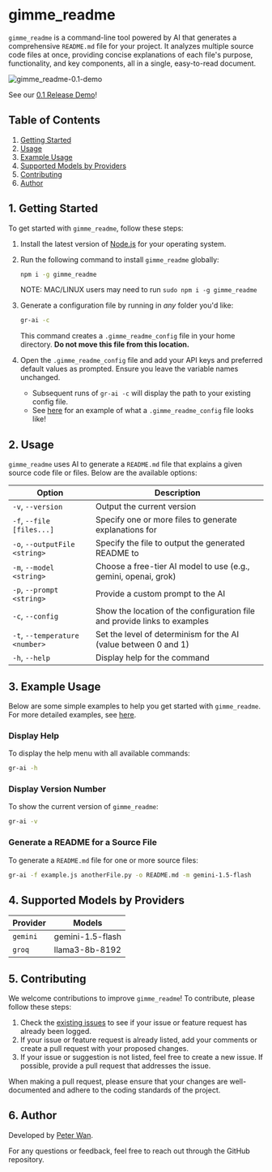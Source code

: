 # gimme_readme

`gimme_readme` is a command-line tool powered by AI that generates a comprehensive `README.md` file for your project. It analyzes multiple source code files at once, providing concise explanations of each file's purpose, functionality, and key components, all in a single, easy-to-read document.

![gimme_readme-0.1-demo](https://dev-to-uploads.s3.amazonaws.com/uploads/articles/9h0qnqu3xg2ott44ll00.gif)

See our [0.1 Release Demo](https://youtu.be/S6v-u9o_Xx8)!

## Table of Contents

1. [Getting Started](#1-getting-started)
2. [Usage](#2-usage)
3. [Example Usage](#3-example-usage)
4. [Supported Models by Providers](#4-supported-models-by-providers)
5. [Contributing](#5-contributing)
6. [Author](#6-author)

## 1. Getting Started

To get started with `gimme_readme`, follow these steps:

1. Install the latest version of [Node.js](https://nodejs.org/en/download/package-manager) for your operating system.
2. Run the following command to install `gimme_readme` globally:

   ```sh
   npm i -g gimme_readme
   ```

   NOTE: MAC/LINUX users may need to run `sudo npm i -g gimme_readme`

3. Generate a configuration file by running in _any_ folder you'd like:

   ```sh
   gr-ai -c
   ```

   This command creates a `.gimme_readme_config` file in your home directory. **Do not move this file from this location.**

4. Open the `.gimme_readme_config` file and add your API keys and preferred default values as prompted. Ensure you leave the variable names unchanged.

   - Subsequent runs of `gr-ai -c` will display the path to your existing config file.
   - See [here](./env.sample) for an example of what a `.gimme_readme_config` file looks like!

## 2. Usage

`gimme_readme` uses AI to generate a `README.md` file that explains a given source code file or files. Below are the available options:

| Option                         | Description                                                               |
| ------------------------------ | ------------------------------------------------------------------------- |
| `-v`, `--version`              | Output the current version                                                |
| `-f`, `--file [files...]`      | Specify one or more files to generate explanations for                    |
| `-o`, `--outputFile <string>`  | Specify the file to output the generated README to                        |
| `-m`, `--model <string>`       | Choose a free-tier AI model to use (e.g., gemini, openai, grok)           |
| `-p`, `--prompt <string>`      | Provide a custom prompt to the AI                                         |
| `-c`, `--config`               | Show the location of the configuration file and provide links to examples |
| `-t`, `--temperature <number>` | Set the level of determinism for the AI (value between 0 and 1)           |
| `-h`, `--help`                 | Display help for the command                                              |

## 3. Example Usage

Below are some simple examples to help you get started with `gimme_readme`. For more detailed examples,
see [here](./_examples/README.md).

### Display Help

To display the help menu with all available commands:

```sh
gr-ai -h
```

### Display Version Number

To show the current version of `gimme_readme`:

```sh
gr-ai -v
```

### Generate a README for a Source File

To generate a `README.md` file for one or more source files:

```sh
gr-ai -f example.js anotherFile.py -o README.md -m gemini-1.5-flash
```

## 4. Supported Models by Providers

| Provider | Models           |
| -------- | ---------------- |
| `gemini` | gemini-1.5-flash |
| `groq`   | llama3-8b-8192   |

## 5. Contributing

We welcome contributions to improve `gimme_readme`! To contribute, please follow these steps:

1. Check the [existing issues](https://github.com/peterdanwan/gimme_readme/issues) to see if your issue or feature request has already been logged.
2. If your issue or feature request is already listed, add your comments or create a pull request with your proposed changes.
3. If your issue or suggestion is not listed, feel free to create a new issue. If possible, provide a pull request that addresses the issue.

When making a pull request, please ensure that your changes are well-documented and adhere to the coding standards of the project.

## 6. Author

Developed by [Peter Wan](https://github.com/peterdanwan).

For any questions or feedback, feel free to reach out through the GitHub repository.
